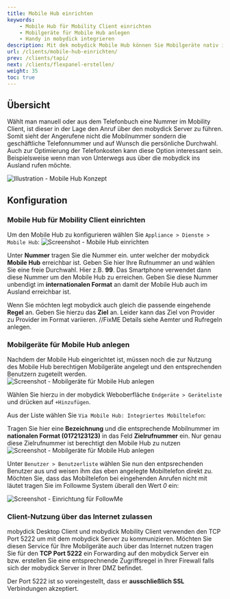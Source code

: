 ```yaml
---
title: Mobile Hub einrichten
keywords:
    - Mobile Hub für Mobility Client einrichten
    - Mobilgeräte für Mobile Hub anlegen
    - Handy in mobydick integrieren
description: Mit dek mobydick Mobile Hub können Sie Mobilgeräte nativ in mobydick integrieren.
url: /clients/mobile-hub-einrichten/
prev: /clients/tapi/
next: /clients/flexpanel-erstellen/
weight: 35
toc: true
---
```


## Übersicht

Wählt man manuell oder aus dem Telefonbuch eine Nummer im Mobility Client, ist dieser in der Lage den Anruf über den mobydick Server zu führen. Somit sieht der Angerufene nicht die Mobilnummer sondern die geschäftliche Telefonnummer und auf Wunsch die persönliche Durchwahl. Auch zur Optimierung der Telefonkosten kann diese Option interessant sein. Beispielsweise wenn man von Unterwegs aus über die mobydick ins Ausland rufen möchte.

![Illustration - Mobile Hub Konzept](../../images/mobile_hub_konzept.png?width=70% "Mobile Hub Konzept in der mobydick")


## Konfiguration

### Mobile Hub für Mobility Client einrichten
Um den Mobile Hub zu konfigurieren wählen Sie `Appliance > Dienste > Mobile Hub`:
![Screenshot - Mobile Hub einrichten](../../images/mobile_hub_einrichten.png?width=90% "Mobile Hub für Mobility Client einrichten")

Unter **Nummer** tragen Sie die Nummer ein. unter welcher der mobydick **Mobile Hub** erreichbar ist. Geben Sie hier Ihre Rufnummer an und wählen Sie eine freie Durchwahl. Hier z.B. **99**. Das Smartphone verwendet dann diese Nummer um den Mobile Hub zu erreichen. Geben Sie diese Nummer unbendigt im **internationalen Format** an damit der Mobile Hub auch im Ausland erreichbar ist.

Wenn Sie möchten legt mobydick auch gleich die passende eingehende **Regel** an. Geben Sie hierzu das **Ziel** an. Leider kann das Ziel von Provider zu Provider im Format variieren. //FixME Details siehe Aemter und Rufregeln anlegen.

### Mobilgeräte für Mobile Hub anlegen
Nachdem der Mobile Hub eingerichtet ist, müssen noch die zur Nutzung des Mobile Hub berechtigen Mobilgeräte angelegt und den entsprechenden Benutzern zugeteilt werden.
![Screenshot - Mobilgeräte für Mobile Hub anlegen](../../images/mobile_hub_hinzufuegen.png?width=70% "Mobilgeräte für Mobile Hub anlegen")

Wählen Sie hierzu in der mobydick Weboberfläche `Endgeräte > Geräteliste` und drücken auf `+Hinzufügen`.  

Aus der Liste wählen Sie `Via Mobile Hub: Integriertes Mobiltelefon`:

Tragen Sie hier eine **Bezeichnung** und die entsprechende Mobilnummer im **nationalen Format (0172123123)** in das Feld **Zielrufnummer** ein. Nur genau diese Zielrufnummer ist berechtigt den Mobile Hub zu nutzen
![Screenshot - Mobilgeräte für Mobile Hub anlegen](../../images/mobile_hub_externes_telefon.png?width=90% "Mobilgeräte für Mobile Hub anlegen")

Unter `Benutzer > Benutzerliste` wählen Sie nun den entpsrechenden Benutzer aus und weisen ihm das eben angelegte Mobiltelefon direkt zu. Möchten Sie, dass das Mobiltelefon bei eingehenden Anrufen nicht mit läutet tragen Sie im Followme System überall den Wert *0* ein:

![Screenshot - Einrichtung für FollowMe](../../images/mobile_hub_followme.png?width=90% "FollowMe Settings für Mobilgeräte")


### Client-Nutzung über das Internet zulassen

mobydick Desktop Client und mobydick Mobility Client verwenden den TCP Port 5222 um mit dem mobydick Server zu kommunizieren. Möchten Sie diesen Service für Ihre Mobilgeräte auch über das Internet nutzen tragen Sie für den **TCP Port 5222** ein Forwarding auf den mobydick Server ein bzw. erstellen Sie eine entsprechnende Zugriffsregel in Ihrer Firewall falls sich der mobydick Server in Ihrer DMZ befindet.

Der Port 5222 ist so voreingestellt, dass er **ausschließlich SSL** Verbindungen akzeptiert.

